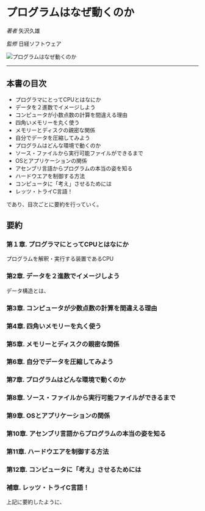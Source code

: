 # プログラムはなぜ動くのか

_著者_ 矢沢久雄

_監修_ 日経ソフトウェア

![プログラムはなぜ動くのか](imagee/)

---

## 本書の目次

- プログラマにとってCPUとはなにか
- データを２進数でイメージしよう
- コンピュータが小数点数の計算を間違える理由
- 四角いメモリーを丸く使う
- メモリーとディスクの親密な関係
- 自分でデータを圧縮してみよう
- プログラムはどんな環境で動くのか
- ソース・ファイルから実行可能ファイルができるまで
- OSとアプリケーションの関係
- アセンブリ言語からプログラムの本当の姿を知る
- ハードウエアを制御する方法
- コンピュータに「考え」させるためには
- レッツ・トライC言語！

であり、目次ごとに要約を行っていく。

## 要約

### 第１章. プログラマにとってCPUとはなにか

プログラムを解釈・実行する装置であるCPU

### 第2章. データを２進数でイメージしよう

データ構造とは、

### 第3章. コンピュータが少数点数の計算を間違える理由

### 第4章. 四角いメモリーを丸く使う

### 第5章. メモリーとディスクの親密な関係

### 第6章. 自分でデータを圧縮してみよう

### 第7章. プログラムはどんな環境で動くのか

### 第8章. ソース・ファイルから実行可能ファイルができるまで

### 第9章. OSとアプリケーションの関係

### 第10章. アセンブリ言語からプログラムの本当の姿を知る

### 第11章. ハードウエアを制御する方法

### 第12章. コンピュータに「考え」させるためには

### 補章. レッツ・トライC言語！

上記に要約したように、